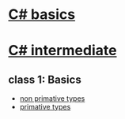 # [C# basics](https://www.udemy.com/course/csharp-tutorial-for-beginners/)
# [C# intermediate](https://www.udemy.com/course/csharp-intermediate-classes-interfaces-and-oop/)


## class 1: Basics
- [non primative types](HelloWord/NonPrimativeTypes)
- [primative types](HelloWord/PrimativeTypes)

